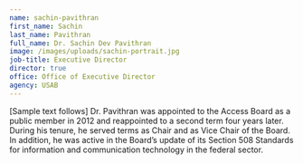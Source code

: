 ```yaml
---
name: sachin-pavithran
first_name: Sachin
last_name: Pavithran
full_name: Dr. Sachin Dev Pavithran
image: /images/uploads/sachin-portrait.jpg
job-title: Executive Director
director: true
office: Office of Executive Director
agency: USAB
---
```

[Sample text follows] Dr. Pavithran was appointed to the Access Board as a public member in 2012 and reappointed to a second term four years later. During his tenure, he served terms as Chair and as Vice Chair of the Board. In addition, he was active in the Board’s update of its Section 508 Standards for information and communication technology in the federal sector.
